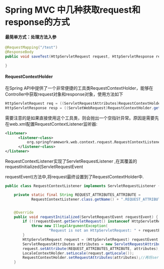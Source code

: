 # Spring MVC 中几种获取request和response的方式

#### 最简单方式：处理方法入参

```java
@RequestMapping("/test")
@ResponseBody
public void saveTest(HttpServletRequest request, HttpServletResponse response){
　　
}
```

#### RequestContextHolder



在Spring API中提供了一个非常便捷的工具类RequestContextHolder，能够在Controller中获取request对象和response对象，使用方法如下

```java
HttpServletRequest req = ((ServletRequestAttributes)RequestContextHolder.getRequestAttributes()).getRequest();
HttpServletResponse resp = ((ServletWebRequest)RequestContextHolder.getRequestAttributes()).getResponse();
```

需要注意的是如果直接使用这个工具类，则会抛出一个空指针异常。原因是需要先在web.xml配置RequestContextListener监听器:

```xml
<listener>
      <listener-class>
          org.springframework.web.context.request.RequestContextListener
      </listener-class>
</listener>
```

RequestContextListener实现了ServletRequestListener ,在其覆盖的requestInitialized(ServletRequestEvent 

requestEvent)方法中,将request最终设置到了RequestContextHolder中.

```java
public class RequestContextListener implements ServletRequestListener {

    private static final String REQUEST_ATTRIBUTES_ATTRIBUTE =
            RequestContextListener.class.getName() + ".REQUEST_ATTRIBUTES";


    @Override
    public void requestInitialized(ServletRequestEvent requestEvent) {
        if (!(requestEvent.getServletRequest() instanceof HttpServletRequest)) {
            throw new IllegalArgumentException(
                    "Request is not an HttpServletRequest: " + requestEvent.getServletRequest());
        }
        HttpServletRequest request = (HttpServletRequest) requestEvent.getServletRequest();//从事件对象中获取request对象
        ServletRequestAttributes attributes = new ServletRequestAttributes(request);//将request设置到servletRequestAttributes中
        request.setAttribute(REQUEST_ATTRIBUTES_ATTRIBUTE, attributes);//反过来将servletRequestAttributes设置到request中
        LocaleContextHolder.setLocale(request.getLocale());
        RequestContextHolder.setRequestAttributes(attributes);//再将servletRequestAttributes设置到requestContextHolder中
    }

```

